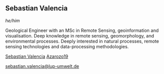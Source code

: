 ## Sebastian Valencia
*he/him*

Geological Engineer with an MSc in Remote Sensing, geoinformation and visualisation. Deep knowledge in remote sensing, geomorphology, and environmental processes. Deeply interested in natural processes, remote sensing technologies and data-processing methodologies.

<i class="fa-brands fa-linkedin"></i> [Sebastian Valencia](https://www.linkedin.com/in/juan-sebastian-valencia-906436145/) 
<i class="fa-brands fa-github"></i> [Azarozo19](https://github.com/Azarozo19)

<i class="fa-solid fa-envelope"></i> [sebastian.valencia@lup-umwelt.de](mailto:sebastian.valencia@lup-umwelt.de)


